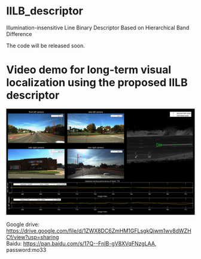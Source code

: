 # IILB_descriptor
Illumination-insensitive Line Binary Descriptor Based on Hierarchical Band Difference

The code will be released soon.


# Video demo for long-term visual localization using the proposed IILB descriptor

![](https://github.com/roylin1229/IILB_descriptor/blob/main/img.png)

Google drive: https://drive.google.com/file/d/1ZWX8DC6ZmHM1GFLsgkQjwm1wv8dWZHCf/view?usp=sharing  
Baidu: https://pan.baidu.com/s/17Q--FnIB-gV8XVqFNzgLAA, password:mo33
